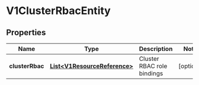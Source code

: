 # V1ClusterRbacEntity

## Properties
Name | Type | Description | Notes
------------ | ------------- | ------------- | -------------
**clusterRbac** | [**List&lt;V1ResourceReference&gt;**](V1ResourceReference.md) | Cluster RBAC role bindings |  [optional]

